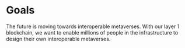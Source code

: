 # Goals

The future is moving towards interoperable metaverses. With our layer 1 blockchain, we want to enable millions of people in the infrastructure to design their own interoperable metaverses.
